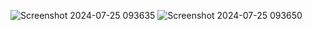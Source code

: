 ![Screenshot 2024-07-25 093635](https://github.com/user-attachments/assets/58f73245-7147-4ed1-8654-c5382571d546)
![Screenshot 2024-07-25 093650](https://github.com/user-attachments/assets/2c81c8a9-e1da-43a8-aa6f-a12bcc2d03c8)
